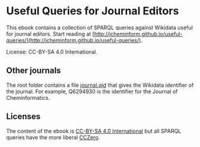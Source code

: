 # Useful Queries for Journal Editors

This ebook contains a collection of SPARQL queries against
Wikidata useful for journal editors. Start reading
at [http://jcheminform.github.io/useful-queries/](http://jcheminform.github.io/useful-queries/).

License: CC-BY-SA 4.0 International.

## Other journals

The root folder contains a file [journal.qid](journals.qid) that gives the Wikidata
identifier of the journal. For example, Q6294930 is the identifier for the Journal of
Cheminformatics.

## Licenses

The content of the ebook is [CC-BY-SA 4.0 International](CCBYSA.md) but all SPARQL queries
have the more liberal [CCZero](CC0.md).
